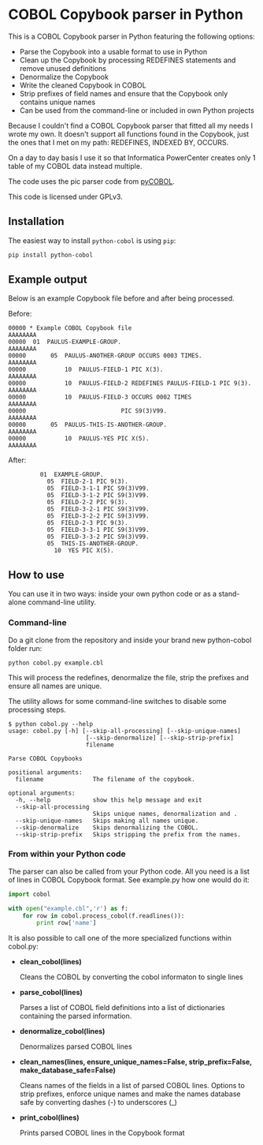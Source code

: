 # COBOL Copybook parser in Python

This is a COBOL Copybook parser in Python featuring the following options:
 - Parse the Copybook into a usable format to use in Python
 - Clean up the Copybook by processing REDEFINES statements and remove unused definitions
 - Denormalize the Copybook
 - Write the cleaned Copybook in COBOL
 - Strip prefixes of field names and ensure that the Copybook only contains unique names
 - Can be used from the command-line or included in own Python projects

Because I couldn't find a COBOL Copybook parser that fitted all my needs I wrote my own. It doesn't support all functions found in the Copybook, just the ones that I met on my path: REDEFINES, INDEXED BY, OCCURS. 

On a day to day basis I use it so that Informatica PowerCenter creates only 1 table of my COBOL data instead multiple.

The code uses the pic parser code from [pyCOBOL](http://www.travelingfrontiers.com/projects/doku.php?id=pycobol).

This code is licensed under GPLv3.

## Installation
The easiest way to install `python-cobol` is using `pip`:

```sh
pip install python-cobol
```

## Example output

Below is an example Copybook file before and after being processed.

Before:

	00000 * Example COBOL Copybook file                                     AAAAAAAA
	00000  01  PAULUS-EXAMPLE-GROUP.                                        AAAAAAAA
	00000       05  PAULUS-ANOTHER-GROUP OCCURS 0003 TIMES.                 AAAAAAAA
	00000           10  PAULUS-FIELD-1 PIC X(3).                            AAAAAAAA
	00000           10  PAULUS-FIELD-2 REDEFINES PAULUS-FIELD-1 PIC 9(3).   AAAAAAAA
	00000           10  PAULUS-FIELD-3 OCCURS 0002 TIMES                    AAAAAAAA
	00000                           PIC S9(3)V99.                           AAAAAAAA
	00000       05  PAULUS-THIS-IS-ANOTHER-GROUP.                           AAAAAAAA
	00000           10  PAULUS-YES PIC X(5).                                AAAAAAAA

After:

	         01  EXAMPLE-GROUP.                                                     
	           05  FIELD-2-1 PIC 9(3).                                              
	           05  FIELD-3-1-1 PIC S9(3)V99.                                        
	           05  FIELD-3-1-2 PIC S9(3)V99.                                        
	           05  FIELD-2-2 PIC 9(3).                                              
	           05  FIELD-3-2-1 PIC S9(3)V99.                                        
	           05  FIELD-3-2-2 PIC S9(3)V99.                                        
	           05  FIELD-2-3 PIC 9(3).                                              
	           05  FIELD-3-3-1 PIC S9(3)V99.                                        
	           05  FIELD-3-3-2 PIC S9(3)V99.                                        
	           05  THIS-IS-ANOTHER-GROUP.                                           
	             10  YES PIC X(5).                                                 


## How to use

You can use it in two ways: inside your own python code or as a stand-alone command-line utility.

### Command-line

Do a git clone from the repository and inside your brand new python-cobol folder run:

	python cobol.py example.cbl

This will process the redefines, denormalize the file, strip the prefixes and ensure all names are unique. 

The utility allows for some command-line switches to disable some processing steps.

	$ python cobol.py --help
	usage: cobol.py [-h] [--skip-all-processing] [--skip-unique-names]
	                      [--skip-denormalize] [--skip-strip-prefix]
	                      filename

	Parse COBOL Copybooks

	positional arguments:
	  filename              The filename of the copybook.

	optional arguments:
	  -h, --help            show this help message and exit
	  --skip-all-processing
	                        Skips unique names, denormalization and .
	  --skip-unique-names   Skips making all names unique.
	  --skip-denormalize    Skips denormalizing the COBOL.
	  --skip-strip-prefix   Skips stripping the prefix from the names.	

### From within your Python code

The parser can also be called from your Python code. All you need is a list of lines in COBOL Copybook format. See example.py how one would do it:

```python
import cobol

with open("example.cbl",'r') as f:
    for row in cobol.process_cobol(f.readlines()):
    	print row['name']
```

It is also possible to call one of the more specialized functions within cobol.py:

*    **clean_cobol(lines)**
    
     Cleans the COBOL by converting the cobol informaton to single lines


*    **parse_cobol(lines)**

     Parses a list of COBOL field definitions into a list of dictionaries containing the parsed information.


*    **denormalize_cobol(lines)**

     Denormalizes parsed COBOL lines


*    **clean_names(lines, ensure_unique_names=False, strip_prefix=False, make_database_safe=False)**
     
     Cleans names of the fields in a list of parsed COBOL lines. Options to strip prefixes, enforce unique names and make the names database safe by converting dashes (-) to underscores (_)


*    **print_cobol(lines)**
     
     Prints parsed COBOL lines in the Copybook format
